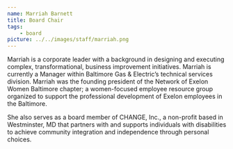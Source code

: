 ```yaml
---
name: Marriah Barnett
title: Board Chair
tags:
    - board
picture: ../../images/staff/marriah.png
---
```

Marriah is a corporate leader with a background in designing and executing complex, transformational, business improvement initiatives. Marriah is currently a Manager within Baltimore Gas & Electric’s technical services division. Marriah was the founding president of the Network of Exelon Women Baltimore chapter; a women-focused employee resource group organized to support the professional development of Exelon employees in the Baltimore.

She also serves as a board member of CHANGE, Inc., a non-profit based in Westminster, MD that partners with and supports individuals with disabilities to achieve community integration and independence through personal choices.